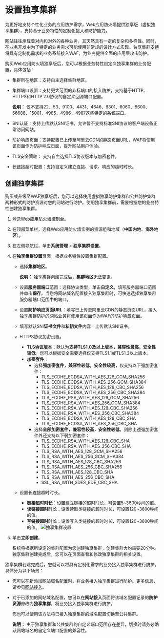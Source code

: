 # 设置独享集群

为更好地支持个性化业务的应用防护需求，Web应用防火墙提供独享版（虚拟独享集群），支持基于业务特性的定制化接入和防护能力。

网站往往承载着对内和对外的各种业务，其天然具有一定的复杂和多样性。同时，在业务开发中为了特定的业务需求可能使用非常规的设计方式实现。独享集群支持将具有定制化需求的业务系统接入WAF，为业务提供全面的应用层攻击防护。

购买Web应用防火墙独享版后，您可以根据业务特性自定义独享集群的业务配置，具体包括：

-   集群所在地区：支持自主选择集群地区。
-   集群端口设置：支持更大范围的非标端口的接入防护，支持基于HTTP、HTTPS和HTTP 2.0协议的自定义回源端口配置。

    **说明：** 仅不支持22、53、9100、4431、4646、8301、6060、8600、56688、15001、4985、4986、4987这些特定的系统端口。

-   SNI认证：支持上传默认SNI证书，允许暂不支持标准SNI协议的客户端设备正常访问网站。
-   防护响应页面：支持配置已上传至阿里云CDN的静态页面URL，WAF将使用该页面作为防护响应页面，提升网站用户体验。
-   TLS安全策略： 支持自主选择TLS协议版本与加密套件。
-   长链接超时配置：支持自定义建立连接、请求、响应的超时时长。

## 创建独享集群

购买或升级至WAF独享版后，您可以选择使用虚拟独享防护集群和公共防护集群两种形式的防护资源对您的网站进行防护。使用独享集群前，需要根据您的业务特性创建独享集群。

1.  登录[Web应用防火墙控制台](https://yundun.console.aliyun.com/?p=waf)。

2.  在顶部菜单栏，选择Web应用防火墙实例的资源组和地域（**中国内地**、**海外地区**）。

3.  在左侧导航栏，单击**系统管理** \> **独享集群设置**。

4.  在**独享集群设置**页面，根据业务特性设置集群配置。

    -   选择**集群地区**。

        **说明：** 独享集群创建完成后，**集群地区**无法变更。

    -   设置**服务器端口**范围：选择协议类型，单击**自定义**，填写服务器端口范围并单击**保存**。当您将网站域名配置接入独享集群时，可快速选择独享集群服务器端口范围中的端口。
    -   设置**防护响应页面URL**：填写已上传至阿里云CDN的静态页面URL，接入独享集群防护的网站业务将使用该页面作为WAF的防护响应页面。
    -   填写默认SNI**证书文件**和**私钥文件**内容：上传默认SNI证书。
    -   HTTPS协议加密设置。
        -   **TLS协议版本**：默认为**支持TLS1.0及以上版本，兼容性最高，安全性较低**。您可以根据安全需要选择仅支持TLS1.1或TLS1.2以上版本。
        -   **加密套件**：
            -   选择**强加密套件，兼容性较低，安全性较高**，仅支持以下强加密套件：
                -   TLS\_ECDHE\_ECDSA\_WITH\_AES\_128\_GCM\_SHA256
                -   TLS\_ECDHE\_ECDSA\_WITH\_AES\_256\_GCM\_SHA384
                -   TLS\_ECDHE\_ECDSA\_WITH\_AES\_128\_CBC\_SHA256
                -   TLS\_ECDHE\_ECDSA\_WITH\_AES\_256\_CBC\_SHA384
                -   TLS\_ECDHE\_RSA\_WITH\_AES\_128\_GCM\_SHA256
                -   TLS\_ECDHE\_RSA\_WITH\_AES\_256\_GCM\_SHA384
                -   TLS\_ECDHE\_RSA\_WITH\_AES\_128\_CBC\_SHA256
                -   TLS\_ECDHE\_RSA\_WITH\_AES\_256\_CBC\_SHA384
                -   TLS\_ECDHE\_ECDSA\_WITH\_AES\_128\_CBC\_SHA
                -   TLS\_ECDHE\_ECDSA\_WITH\_AES\_256\_CBC\_SHA
            -   选择**全部加密套件，兼容性较高，安全性较低**，则除上述强加密套件外还支持以下弱加密套件：
                -   TLS\_ECDHE\_RSA\_WITH\_AES\_128\_CBC\_SHA
                -   TLS\_ECDHE\_RSA\_WITH\_AES\_256\_CBC\_SHA
                -   TLS\_RSA\_WITH\_AES\_128\_GCM\_SHA256
                -   TLS\_RSA\_WITH\_AES\_256\_GCM\_SHA384
                -   TLS\_RSA\_WITH\_AES\_128\_CBC\_SHA256
                -   TLS\_RSA\_WITH\_AES\_256\_CBC\_SHA256
                -   TLS\_RSA\_WITH\_AES\_128\_CBC\_SHA
                -   TLS\_RSA\_WITH\_AES\_256\_CBC\_SHA
                -   SSL\_RSA\_WITH\_3DES\_EDE\_CBC\_SHA
    -   设置长连接超时时长。
        -   **链接超时时长**：设置建立链接的超时时长，可设置5~3600秒间的值。
        -   **读链接超时时长**：设置读取类链接的超时时长，可设置120~3600秒间的值。
        -   **写链接超时时长**：设置写入类链接的超时时长，可设置120~3600秒间的值。
    ![独享集群设置](https://static-aliyun-doc.oss-accelerate.aliyuncs.com/assets/img/zh-CN/2864582851/p66014.png)

5.  单击**立即创建**。

    系统将根据所设定的集群配置为您创建独享集群，创建集群大约需要20分钟。独享集群创建完成后，您可以在页面查看和修改独享集群的相关设置。


独享集群创建完成后，您就可以将具有定制化需求的业务接入独享集群进行防护。具体分为以下场景：

-   您可以在新添加网站域名配置时，将业务接入独享集群进行防护。更多信息，请参见[网站接入](/intl.zh-CN/接入WAF/CNAME接入/网站接入.md)。
-   对于已添加的网站域名配置，您可以在**网站接入**页面将该域名配置记录的**防护资源**修改为**独享集群**，将业务接入独享集群进行防护。

    您也可以使用该方法将已接入独享集群的域名配置切换至公共集群。

    **说明：** 由于独享集群和公共集群的自定义端口范围存在差异，切换时请务必确认网站域名的自定义端口配置的兼容性。


